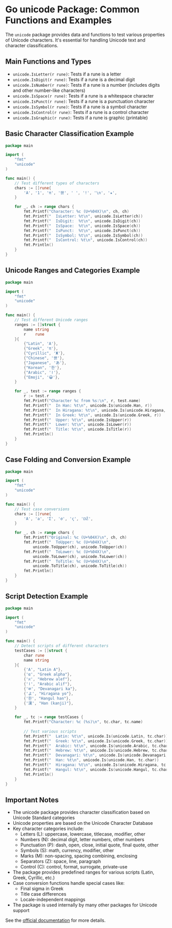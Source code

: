 # Go unicode Package: Common Functions and Examples

The `unicode` package provides data and functions to test various properties of Unicode characters. It's essential for handling Unicode text and character classifications.

## Main Functions and Types
- `unicode.IsLetter(r rune)`: Tests if a rune is a letter
- `unicode.IsDigit(r rune)`: Tests if a rune is a decimal digit
- `unicode.IsNumber(r rune)`: Tests if a rune is a number (includes digits and other number-like characters)
- `unicode.IsSpace(r rune)`: Tests if a rune is a whitespace character
- `unicode.IsPunct(r rune)`: Tests if a rune is a punctuation character
- `unicode.IsSymbol(r rune)`: Tests if a rune is a symbol character
- `unicode.IsControl(r rune)`: Tests if a rune is a control character
- `unicode.IsGraphic(r rune)`: Tests if a rune is graphic (printable)

## Basic Character Classification Example
```go
package main

import (
    "fmt"
    "unicode"
)

func main() {
    // Test different types of characters
    chars := []rune{
        'A', '1', 'π', '世', ' ', '!', '\n', '★',
    }

    for _, ch := range chars {
        fmt.Printf("Character: %c (U+%04X)\n", ch, ch)
        fmt.Printf("  IsLetter: %t\n", unicode.IsLetter(ch))
        fmt.Printf("  IsDigit:  %t\n", unicode.IsDigit(ch))
        fmt.Printf("  IsSpace:  %t\n", unicode.IsSpace(ch))
        fmt.Printf("  IsPunct:  %t\n", unicode.IsPunct(ch))
        fmt.Printf("  IsSymbol: %t\n", unicode.IsSymbol(ch))
        fmt.Printf("  IsControl: %t\n", unicode.IsControl(ch))
        fmt.Println()
    }
}
```

## Unicode Ranges and Categories Example
```go
package main

import (
    "fmt"
    "unicode"
)

func main() {
    // Test different Unicode ranges
    ranges := []struct {
        name string
        r    rune
    }{
        {"Latin", 'A'},
        {"Greek", 'π'},
        {"Cyrillic", 'Ж'},
        {"Chinese", '世'},
        {"Japanese", 'あ'},
        {"Korean", '한'},
        {"Arabic", 'ا'},
        {"Emoji", '😀'},
    }

    for _, test := range ranges {
        r := test.r
        fmt.Printf("Character %c from %s:\n", r, test.name)
        fmt.Printf("  In Han: %t\n", unicode.Is(unicode.Han, r))
        fmt.Printf("  In Hiragana: %t\n", unicode.Is(unicode.Hiragana, r))
        fmt.Printf("  In Greek: %t\n", unicode.Is(unicode.Greek, r))
        fmt.Printf("  Upper: %t\n", unicode.IsUpper(r))
        fmt.Printf("  Lower: %t\n", unicode.IsLower(r))
        fmt.Printf("  Title: %t\n", unicode.IsTitle(r))
        fmt.Println()
    }
}
```

## Case Folding and Conversion Example
```go
package main

import (
    "fmt"
    "unicode"
)

func main() {
    // Test case conversions
    chars := []rune{
        'A', 'a', 'Σ', 'σ', 'ς', 'Ǆ',
    }

    for _, ch := range chars {
        fmt.Printf("Original: %c (U+%04X)\n", ch, ch)
        fmt.Printf("  ToUpper: %c (U+%04X)\n", 
            unicode.ToUpper(ch), unicode.ToUpper(ch))
        fmt.Printf("  ToLower: %c (U+%04X)\n", 
            unicode.ToLower(ch), unicode.ToLower(ch))
        fmt.Printf("  ToTitle: %c (U+%04X)\n", 
            unicode.ToTitle(ch), unicode.ToTitle(ch))
        fmt.Println()
    }
}
```

## Script Detection Example
```go
package main

import (
    "fmt"
    "unicode"
)

func main() {
    // Detect scripts of different characters
    testCases := []struct {
        char rune
        name string
    }{
        {'A', "Latin A"},
        {'α', "Greek alpha"},
        {'א', "Hebrew alef"},
        {'ا', "Arabic alif"},
        {'क', "Devanagari ka"},
        {'よ', "Hiragana yo"},
        {'한', "Hangul han"},
        {'漢', "Han (kanji)"},
    }

    for _, tc := range testCases {
        fmt.Printf("Character: %c (%s)\n", tc.char, tc.name)
        
        // Test various scripts
        fmt.Printf("  Latin: %t\n", unicode.Is(unicode.Latin, tc.char))
        fmt.Printf("  Greek: %t\n", unicode.Is(unicode.Greek, tc.char))
        fmt.Printf("  Arabic: %t\n", unicode.Is(unicode.Arabic, tc.char))
        fmt.Printf("  Hebrew: %t\n", unicode.Is(unicode.Hebrew, tc.char))
        fmt.Printf("  Devanagari: %t\n", unicode.Is(unicode.Devanagari, tc.char))
        fmt.Printf("  Han: %t\n", unicode.Is(unicode.Han, tc.char))
        fmt.Printf("  Hiragana: %t\n", unicode.Is(unicode.Hiragana, tc.char))
        fmt.Printf("  Hangul: %t\n", unicode.Is(unicode.Hangul, tc.char))
        fmt.Println()
    }
}
```

## Important Notes
- The unicode package provides character classification based on Unicode Standard categories
- Unicode properties are based on the Unicode Character Database
- Key character categories include:
  - Letters (L): uppercase, lowercase, titlecase, modifier, other
  - Numbers (N): decimal digit, letter numbers, other numbers
  - Punctuation (P): dash, open, close, initial quote, final quote, other
  - Symbols (S): math, currency, modifier, other
  - Marks (M): non-spacing, spacing combining, enclosing
  - Separators (Z): space, line, paragraph
  - Control (C): control, format, surrogate, private-use
- The package provides predefined ranges for various scripts (Latin, Greek, Cyrillic, etc.)
- Case conversion functions handle special cases like:
  - Final sigma in Greek
  - Title case differences
  - Locale-independent mappings
- The package is used internally by many other packages for Unicode support

See the [official documentation](https://pkg.go.dev/unicode) for more details.
